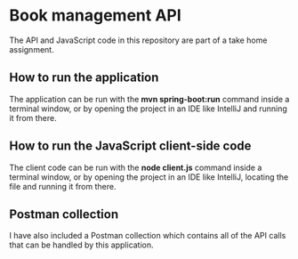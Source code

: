# Book management API

The API and JavaScript code in this repository are part of a take home assignment.

## How to run the application

The application can be run with the **mvn spring-boot:run** command inside a terminal window, or by opening the project in an IDE like IntelliJ and running it from there.

## How to run the JavaScript client-side code

The client code can be run with the **node client.js** command inside a terminal window, or by opening the project in an IDE like IntelliJ, locating the file and running it from there.

## Postman collection

I have also included a Postman collection which contains all of the API calls that can be handled by this application. 